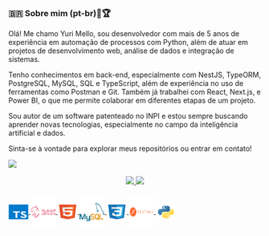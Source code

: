 ### 🇧🇷 Sobre mim (pt-br)📍🏆

Olá! Me chamo Yuri Mello, sou desenvolvedor com mais de 5 anos de experiência em automação de processos com Python, além de atuar em projetos de desenvolvimento web, análise de dados e integração de sistemas.

Tenho conhecimentos em back-end, especialmente com NestJS, TypeORM, PostgreSQL, MySQL, SQL e TypeScript, além de experiência no uso de ferramentas como Postman e Git. Também já trabalhei com React, Next.js, e Power BI, o que me permite colaborar em diferentes etapas de um projeto.

Sou autor de um software patenteado no INPI e estou sempre buscando aprender novas tecnologias, especialmente no campo da inteligência artificial e dados.

Sinta-se à vontade para explorar meus repositórios ou entrar em contato!

<div> 

  <a href="https://www.linkedin.com/in/yuri-mello-a9b6b2190/" target="_blank"><img src="https://img.shields.io/badge/-LinkedIn-%230077B5?style=for-the-badge&logo=linkedin&logoColor=white" target="_blank"></a> 
 
 
 
</div>
<div align="center">
  
  <a href="https://github.com/YuriMelloFiles">
  <img height="180em" src="https://github-readme-stats.vercel.app/api?username=YuriMelloFiles&show_icons=true&theme=black&include_all_commits=true&count_private=true"/>
  <img height="150em" src="https://github-readme-stats.vercel.app/api/top-langs/?username=YuriMelloFiles&layout=compact&langs_count=7&theme=black"/>

</div>



  
  <div style="display: inline_block"><br>
  <img align="center" alt="Yuri-Type" height="30" width="40" src="https://github.com/devicons/devicon/blob/master/icons/typescript/typescript-original.svg">
  <img align="center" alt="Yuri-Nest" height="70" width="50" src="https://raw.githubusercontent.com/devicons/devicon/54cfe13ac10eaa1ef817a343ab0a9437eb3c2e08/icons/nestjs/nestjs-line-wordmark.svg">
  <img align="center" alt="Yuri-HTML" height="30" width="40" src="https://raw.githubusercontent.com/devicons/devicon/master/icons/html5/html5-original.svg">
  <img align="center" alt="Yuri-MySQL" height="70" width="50" src="https://raw.githubusercontent.com/devicons/devicon/54cfe13ac10eaa1ef817a343ab0a9437eb3c2e08/icons/mysql/mysql-original-wordmark.svg">
  <img align="center" alt="Yuri-CSS" height="30" width="40" src="https://raw.githubusercontent.com/devicons/devicon/master/icons/css3/css3-original.svg">
  <img align="center" alt="Yuri-Postman" height="70" width="50" src="https://raw.githubusercontent.com/devicons/devicon/54cfe13ac10eaa1ef817a343ab0a9437eb3c2e08/icons/postman/postman-original-wordmark.svg">
  <img align="center" alt="Yuri-Python" height="30" width="40" src="https://raw.githubusercontent.com/devicons/devicon/master/icons/python/python-original.svg">
  
  
  
  
</div>
